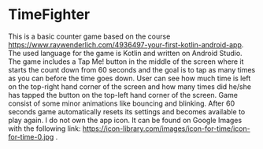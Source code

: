 # TimeFighter
This is a basic counter game based on the course https://www.raywenderlich.com/4936497-your-first-kotlin-android-app. The used language for the game is Kotlin and written on Android Studio. 
The game includes a Tap Me! button in the middle of the screen where it starts the count down from 60 seconds and the goal is to tap as many times as you can before the time goes down. User can see how much time is left on the top-right hand corner of the screen and how many times did he/she has tapped the button on the top-left hand corner of the screen. Game consist of some minor animations like bouncing and blinking. After 60 seconds game automatically resets its settings and becomes available to play again. 
I do not own the app icon. It can be found on Google Images with the following link: https://icon-library.com/images/icon-for-time/icon-for-time-0.jpg .
